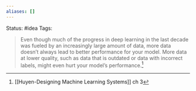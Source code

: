 ```yaml
---
aliases: []
---
```

Status: #idea
Tags: 

>Even though much of the progress in deep learning in the last decade was fueled by an increasingly large amount of data, more data doesn’t always lead to better performance for your model. More data at lower quality, such as data that is outdated or data with incorrect labels, might even hurt your model’s performance.[^1]

[^1]: [[Huyen-Designing Machine Learning Systems]] ch 3